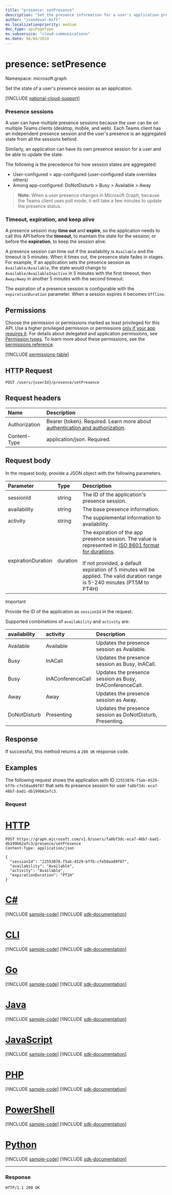 ```yaml
---
title: "presence: setPresence"
description: "Set the presence information for a user's application presence session."
author: "jsandoval-msft"
ms.localizationpriority: medium
doc_type: apiPageType
ms.subservice: "cloud-communications"
ms.date: 04/04/2024
---
```


# presence: setPresence

Namespace: microsoft.graph

Set the state of a user's presence session as an application.

[!INCLUDE [national-cloud-support](../../includes/global-us.md)]

### Presence sessions
A user can have multiple presence sessions because the user can be on multiple Teams clients (desktop, mobile, and web). Each Teams client has an independent presence session and the user's presence is an aggregated state from all the sessions behind.

Similarly, an application can have its own presence session for a user and be able to update the state.

The following is the precedence for how session states are aggregated:
* User-configured > app-configured (user-configured state overrides others)
* Among app-configured: DoNotDisturb > Busy > Available > Away

> **Note:** When a user presence changes in Microsoft Graph, because the Teams client uses poll mode, it will take a few minutes to update the presence status.

### Timeout, expiration, and keep alive
A presence session may **time out** and **expire**, so the application needs to call this API before the **timeout**, to maintain the state for the session; or before the **expiration**, to keep the session alive.

A presence session can time out if the availability is `Available` and the timeout is 5 minutes. When it times out, the presence state fades in stages. For example, if an application sets the presence session as `Available/Available`, the state would change to `Available/AvailableInactive` in 5 minutes with the first timeout, then `Away/Away` in another 5 minutes with the second timeout.

The expiration of a presence session is configurable with the `expirationDuration` parameter. When a session expires it becomes `Offline`.

## Permissions
Choose the permission or permissions marked as least privileged for this API. Use a higher privileged permission or permissions [only if your app requires it](/graph/permissions-overview#best-practices-for-using-microsoft-graph-permissions). For details about delegated and application permissions, see [Permission types](/graph/permissions-overview#permission-types). To learn more about these permissions, see the [permissions reference](/graph/permissions-reference).

<!-- { "blockType": "permissions", "name": "presence_setpresence" } -->
[!INCLUDE [permissions-table](../includes/permissions/presence-setpresence-permissions.md)]

## HTTP Request
<!-- { "blockType": "ignored" } -->
```http
POST /users/{userId}/presence/setPresence
```
## Request headers
| Name          | Description                 |
| :------------ | :-------------------------- |
|Authorization|Bearer {token}. Required. Learn more about [authentication and authorization](/graph/auth/auth-concepts).|
| Content-Type  | application/json. Required. |

## Request body

In the request body, provide a JSON object with the following parameters.

| Parameter          | Type     | Description                                                                                            |
| :----------------- | :------- | :----------------------------------------------------------------------------------------------------- |
| sessionId          | string   | The ID of the application's presence session.                                                          |
| availability       | string   | The base presence information.                                                                         |
| activity           | string   | The supplemental information to availability.                                                          |
| expirationDuration | duration | The expiration of the app presence session. The value is represented in [ISO 8601 format for durations](http://en.wikipedia.org/wiki/ISO_8601#Durations).</p>If not provided, a default expiration of 5 minutes will be applied. The valid duration range is 5-240 minutes (PT5M to PT4H)|

> [!IMPORTANT]
>
> Provide the ID of the application as `sessionId` in the request.

Supported combinations of `availability` and `activity` are:

| availability | activity          | Description                                               |
| :----------- | :---------------- | :-------------------------------------------------------- |
| Available    | Available         | Updates the presence session as Available.                |
| Busy         | InACall           | Updates the presence session as Busy, InACall.            |
| Busy         | InAConferenceCall | Updates the presence session as Busy, InAConferenceCall.  |
| Away         | Away              | Updates the presence session as Away.                     |
| DoNotDisturb | Presenting        | Updates the presence session as DoNotDisturb, Presenting. |

## Response
If successful, this method returns a `200 OK` response code.

## Examples
The following request shows the application with ID `22553876-f5ab-4529-bffb-cfe50aa89f87` that sets its presence session for user `fa8bf3dc-eca7-46b7-bad1-db199b62afc3`.

### Request



# [HTTP](#tab/http)
<!-- {
  "blockType": "request",
  "name": "set-presence"
}-->

```msgraph-interactive
POST https://graph.microsoft.com/v1.0/users/fa8bf3dc-eca7-46b7-bad1-db199b62afc3/presence/setPresence
Content-Type: application/json

{
  "sessionId": "22553876-f5ab-4529-bffb-cfe50aa89f87",
  "availability": "Available",
  "activity": "Available",
  "expirationDuration": "PT1H"
}
```

# [C#](#tab/csharp)
[!INCLUDE [sample-code](../includes/snippets/csharp/set-presence-csharp-snippets.md)]
[!INCLUDE [sdk-documentation](../includes/snippets/snippets-sdk-documentation-link.md)]

# [CLI](#tab/cli)
[!INCLUDE [sample-code](../includes/snippets/cli/set-presence-cli-snippets.md)]
[!INCLUDE [sdk-documentation](../includes/snippets/snippets-sdk-documentation-link.md)]

# [Go](#tab/go)
[!INCLUDE [sample-code](../includes/snippets/go/set-presence-go-snippets.md)]
[!INCLUDE [sdk-documentation](../includes/snippets/snippets-sdk-documentation-link.md)]

# [Java](#tab/java)
[!INCLUDE [sample-code](../includes/snippets/java/set-presence-java-snippets.md)]
[!INCLUDE [sdk-documentation](../includes/snippets/snippets-sdk-documentation-link.md)]

# [JavaScript](#tab/javascript)
[!INCLUDE [sample-code](../includes/snippets/javascript/set-presence-javascript-snippets.md)]
[!INCLUDE [sdk-documentation](../includes/snippets/snippets-sdk-documentation-link.md)]

# [PHP](#tab/php)
[!INCLUDE [sample-code](../includes/snippets/php/set-presence-php-snippets.md)]
[!INCLUDE [sdk-documentation](../includes/snippets/snippets-sdk-documentation-link.md)]

# [PowerShell](#tab/powershell)
[!INCLUDE [sample-code](../includes/snippets/powershell/set-presence-powershell-snippets.md)]
[!INCLUDE [sdk-documentation](../includes/snippets/snippets-sdk-documentation-link.md)]

# [Python](#tab/python)
[!INCLUDE [sample-code](../includes/snippets/python/set-presence-python-snippets.md)]
[!INCLUDE [sdk-documentation](../includes/snippets/snippets-sdk-documentation-link.md)]

---

### Response

<!-- {
  "blockType": "response",
  "truncated": true
} -->
```http
HTTP/1.1 200 OK
```
